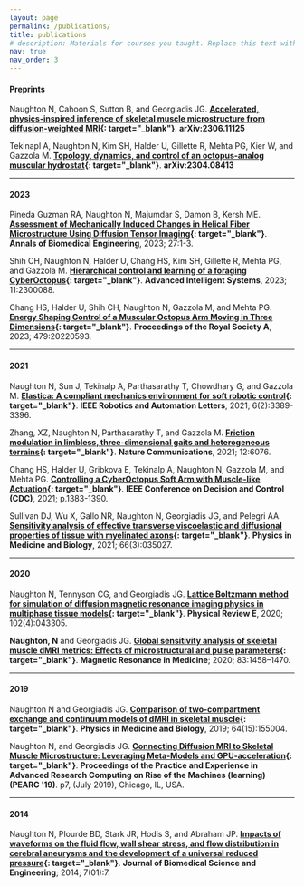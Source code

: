 ```yaml
---
layout: page
permalink: /publications/
title: publications
# description: Materials for courses you taught. Replace this text with your description.
nav: true
nav_order: 3
---
```


#### <b>Preprints</b>

Naughton N,  Cahoon S,  Sutton B, and Georgiadis JG. **[Accelerated, physics-inspired inference of skeletal muscle microstructure from diffusion-weighted MRI](https://arxiv.org/abs/2306.11125){: target="_blank"}**. **arXiv:2306.11125**

Tekinapl A, Naughton N, Kim SH, Halder U, Gillette R, Mehta PG, Kier W, and Gazzola M. **[Topology, dynamics, and control of an octopus-analog muscular hydrostat](https://arxiv.org/abs/2304.08413){: target="_blank"}**. **arXiv:2304.08413**

<hr>

#### <b> 2023</b>

Pineda Guzman RA, Naughton N, Majumdar S, Damon B, Kersh ME. **[Assessment of Mechanically Induced Changes in Helical Fiber Microstructure Using Diffusion Tensor Imaging](./pubs/2023_ABE){: target="_blank"}**. **Annals of Biomedical Engineering**, 2023; 27:1-3.

Shih CH, Naughton N, Halder U, Chang HS, Kim SH, Gillette R, Mehta PG, and Gazzola M. **[Hierarchical control and learning of a foraging CyberOctopus](./pubs/2023_AIS){: target="_blank"}**. **Advanced Intelligent Systems**, 2023; 11:2300088.

Chang HS, Halder U, Shih CH, Naughton N, Gazzola M, and Mehta PG. **[Energy Shaping Control of a Muscular Octopus Arm Moving in Three Dimensions](http://doi.org/10.1098/rspa.2022.0593){: target="_blank"}**. **Proceedings of the Royal Society A**, 2023; 479:20220593.

<hr>

#### <b> 2021</b>
Naughton N, Sun J, Tekinalp A, Parthasarathy T, Chowdhary G, and Gazzola M. **[Elastica: A compliant mechanics environment for soft robotic control](https://ieeexplore.ieee.org/document/9369003){: target="_blank"}**. **IEEE Robotics and Automation Letters**, 2021; 6(2):3389-3396. 

Zhang, XZ, Naughton N, Parthasarathy T, and Gazzola M. **[Friction modulation in limbless, three-dimensional gaits and heterogeneous terrains](https://doi.org/10.1038/s41467-021-26276-x){: target="_blank"}**. **Nature Communications**, 2021; 12:6076. 

Chang HS, Halder U, Gribkova E, Tekinalp A, Naughton N, Gazzola M, and Mehta PG. **[Controlling a CyberOctopus Soft Arm with Muscle-like Actuation](https://doi.org/10.1109/CDC45484.2021.9683318){: target="_blank"}**. **IEEE Conference on Decision and Control (CDC)**, 2021; p.1383-1390. 

Sullivan DJ, Wu X, Gallo NR, Naughton N, Georgiadis JG, and Pelegri AA. **[Sensitivity analysis of effective transverse viscoelastic and diffusional properties of tissue with myelinated axons](https://iopscience.iop.org/article/10.1088/1361-6560/aba0cc){: target="_blank"}**. **Physics in Medicine and Biology**, 2021; 66(3):035027. 

<hr>

#### <b> 2020</b>
Naughton N, Tennyson CG, and Georgiadis JG. **[Lattice Boltzmann method for simulation of diffusion magnetic resonance imaging physics in multiphase tissue models](https://journals.aps.org/pre/abstract/10.1103/PhysRevE.102.043305){: target="_blank"}**. **Physical Review E**, 2020; 102(4):043305. 

**Naughton, N** and Georgiadis JG. **[Global sensitivity analysis of skeletal muscle dMRI metrics: Effects of microstructural and pulse parameters](https://onlinelibrary.wiley.com/doi/10.1002/mrm.28014){: target="_blank"}**. **Magnetic Resonance in Medicine**; 2020; 83:1458–1470. 

<hr>

#### <b> 2019</b>
Naughton N and Georgiadis JG. **[Comparison of two-compartment exchange and continuum models of dMRI in skeletal muscle](https://doi.org/10.1088/1361-6560/ab2aa6){: target="_blank"}**. **Physics in Medicine and Biology**, 2019; 64(15):155004. 

Naughton N, and Georgiadis JG. **[Connecting Diffusion MRI to Skeletal Muscle Microstructure: Leveraging Meta-Models and GPU-acceleration](https://doi.org/10.1145/3332186.3333054){: target="_blank"}**. **Proceedings of the Practice and Experience in Advanced Research Computing on Rise of the Machines (learning) (PEARC '19)**. p7, (July 2019), Chicago, IL, USA.

<hr>

#### <b> 2014</b>
Naughton N, Plourde BD, Stark JR, Hodis S, and Abraham JP. **[Impacts of waveforms on the fluid flow, wall shear stress, and flow distribution in cerebral aneurysms and the development of a universal reduced pressure](https://www.scirp.org/journal/PaperInformation.aspx?PaperID=41615){: target="_blank"}**. **Journal of Biomedical Science and Engineering**; 2014; 7(01):7. 

<!--

## Conference Abstracts

### 2020
Cahoon SM, Gallo NR, **Naughton NM**, Anderson AT, and Georgiadis JG. *Regional Intrinsic Properties of Axons and Glia from in vivo MRElastography of Human Corpus Callosum* Biomedical Engineering Society Annual Meeting (October 2020), Virtual Meeting 

Gallo NR, Cahoon SM, Anderson AT, **Naughton NM**, Pelegri AA, and Georgiadis JG. Variation of In Vivo Anisotropic MRE Metrics in Corpus Callosum: Effect of Aging. ISMRM Annual Meeting (April 2020), Virtual Meeting ***Magna Cum Laude***

### 2019
**Naughton NM**, Gallo NR, Anderson AT, and Georgiadis JG. Comparison of dMRI Models for Skeletal Muscle Microstructure Estimations with Numerical Simulations and Myocardial Porcine Phantom. ISMRM Annual Meeting (May 2019), Montreal, Canada [abstract](/pages/pubs/2019_ISMRM_dMRI-model-comparison.pdf?pdf=ISMRM_model-compare){: target="_blank"}

**Naughton NM**, Jain A, and Georgiadis JG. Polynomial Meta-Model of Bloch-Torrey Equation for Track-based Regularization of Microstructural Inversion. ISMRM Annual Meeting (May 2019), Montreal, Canada [abstract](/pages/pubs/2019_ISMRM_polynomial-meta-model.pdf?pdf=ISMRM_meta-model){: target="_blank"}

**Naughton NM**, Wang A, and Georgiadis JG. Fascicle Ellipticity as an Explanation of Transverse Anisotropy in Diffusion MRI Measurements of Skeletal Muscle. ISMRM Annual Meeting (May 2019), Montreal, Canada [abstract](/pages/pubs/2019_ISMRM_fascicle-ellipticity.pdf?pdf=ISMRM_ellipticity){: target="_blank"}

**Naughton NM**, Gallo NR, Anderson AT, and Georgiadis JG. Microstructural Parameter Estimation of Skeletal Muscle using Random Forest Model of dMRI. ISMRM Annual Meeting (May 2019), Montreal, Canada [abstract](/pages/pubs/2019_ISMRM_random-forest.pdf?pdf=ISMRM_RFmodel){: target="_blank"}

### 2018

**Naughton NM**, Gallo NR, Vaicik M, Anderson AT, Sutton BP, and Georgiadis JG. “Estimation of Extracellular Matrix Diffusion Properties in Decellularized Porcine Myocardium from DTI” ISMRM Annual Meeting (June 2018), Paris, France [abstract](/pages/pubs/2018_ISMRM.pdf?pdf=ISMRM2018){: target="_blank"}

### 2017 

**Naughton NM** and Georgiadis JG. Effect of Exercise on Myocellular Lipid Content and Diffusion Tensor Imaging Measurements. Biomedical Engineering Society Annual Meeting (October 2017), Phoenix, Arizona

### 2016 

**Naughton NM** and Georgiadis JG. Effect of Sarcolemma Water Permeability on Muscle DTI Measures Following Exercise. Biomedical Engineering Society Annual Meeting (October 2016), Minneapolis, Minnesota

-->

<!-- <div itemscope itemtype="https://schema.org/Person"><a itemprop="sameAs" content="https://orcid.org/0000-0002-5553-4718" href="https://orcid.org/0000-0002-5553-4718" target="orcid.widget" rel="noopener noreferrer" style="vertical-align:top;"><img src="https://orcid.org/sites/default/files/images/orcid_16x16.png" style="width:1em;margin-right:.5em;" alt="ORCID iD icon">https://orcid.org/0000-0002-5553-4718</a></div> -->
